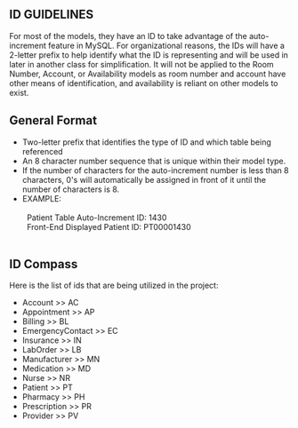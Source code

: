 ID GUIDELINES
------------------------------------------------------------------------------
For most of the models, they have an ID to take advantage of the auto-increment
feature in MySQL. For organizational reasons, the IDs will have a 2-letter prefix 
to help identify what the ID is representing and will be used in later in another 
class for simplification. It will not be applied to the Room Number, Account, or
Availability models as room number and account have other means of identification,
and availability is reliant on other models to exist. 

General Format
-------------------------------------------------------------------------
 - Two-letter prefix that identifies the type of ID and which table being referenced
 - An 8 character number sequence that is unique within their model type. 
 - If the number of characters for the auto-increment number is less than 8 characters,
    0's will automatically be assigned in front of it until the number of characters is 8.
 - EXAMPLE:
<br><br>
    &nbsp;&nbsp;Patient Table Auto-Increment ID: 1430 <br>
    &nbsp;&nbsp;Front-End Displayed Patient ID: PT00001430
<br><br>

ID Compass
-------------------------------------------------------------------------
Here is the list of ids that are being utilized in the project:

- Account >> AC 
- Appointment >> AP
- Billing >> BL
- EmergencyContact >> EC
- Insurance >> IN
- LabOrder >> LB
- Manufacturer >> MN
- Medication >> MD
- Nurse >> NR
- Patient >> PT
- Pharmacy >> PH
- Prescription >> PR
- Provider >> PV
    

